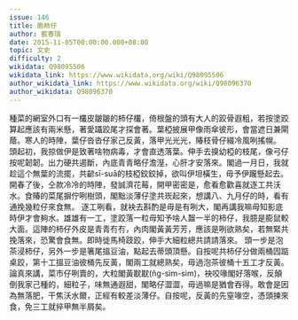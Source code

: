 ```yaml
---
issue: 146
title: 脆柿仔
author: 藍春瑞
date: 2015-11-05T00:00:00.000+08:00
topic: 文史
difficulty: 2
wikidata: Q98095506
wikidata_link: https://www.wikidata.org/wiki/Q98095506
author_wikidata_link: https://www.wikidata.org/wiki/Q98096370
author_wikidata: Q98096370
---
```

種菜的網室外口有一欉皮皺皺的柿仔欉，倚根盤的頭有大人的跤骨遐粗，若按塗跤算起應該有兩米懸，著愛躡跤尾才探會著。葉椏披展甲像雨傘彼形，會當遮日兼閘蔭。寒人的時陣，葉仔沓沓仔家己反黃，落甲光光光，賰枝骨仔綴冷風咧搖幌。
頭起初，我掠做伊是致著啥物病毒，才會直透落葉。伸手去搝幼椏的枝尾，像弓仔按呢韌韌。出力硬共遏斷，內底青青略仔澹溼，心肝才安落來。閣過一月日，我就趁這个無葉的流擺，共齴sī-suā的枝椏鉸鉸掉，欲叫伊坦橫生，毋予伊躘懸起去。
開春了後，仝款冷冷的時陣，發誠濟花莓，開甲密密是，愈看愈歡喜就逐工共沃水。食賰的菜尾摒佇咧樹頭，閣黜淡薄仔塗共崁起來，想講八、九月仔的時，看有通挽幾粒仔來食無。
逐工咧看，就袂去斟酌是毋是有咧大，閣再講我嘛毋知影底時伊才會夠水。雄雄有一工，塗跤落一粒毋知予啥人齧一半的柿仔，我臆是膨鼠較大面。這陣的柿仔外皮是青青𠕇𠕇，內肉閣黃黃芳芳，應該是咧欲熟矣，若無緊共挽落來，恐驚會食無。即時徙馬椅跂跤，伸手大細粒總共請請落來。
頭一步是泡茶浸柿仔，另外一步是箸尾搵豆油，點起去蒂頭頂懸。自按呢共柿仔分做兩桶囥踮桌跤，第十工搵豆油彼桶先反黃，閣兩工就總熟矣，毋過泡茶彼桶十五工才反黃。
論真來講，菜市仔咧賣的，大粒閣黃㽎㽎(n̂g-sìm-sìm)，袂咬喙閣好落喉，反顛倒我家己種的，細粒子，味無通遐甜，閣略仔澀澀，毋過嘛是猶會吞得。敢會是因為無落肥，干焦沃水爾，正經有較差淡薄仔。自按呢，反黃的先窒喙空，憑頭揀來食，免三工就捽甲無半屑矣。